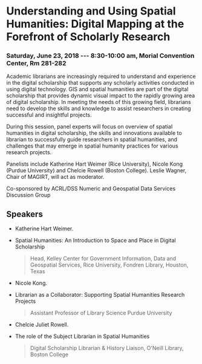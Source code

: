 # Understanding and Using Spatial Humanities: Digital Mapping at the Forefront of Scholarly Research

### Saturday, June 23, 2018 --- 8:30-10:00 am, Morial Convention Center, Rm 281-282

Academic librarians are increasingly required to understand and experience in the digital scholarship that supports any scholarly activities conducted in using digital technology. GIS and spatial humanities are part of the digital scholarship that provides dynamic visual impact to the rapidly growing area of digital scholarship.  In meeting the needs of this growing field, librarians need to develop the skills and knowledge to assist researchers in creating successful and insightful projects.  

During this session, panel experts will focus on overview of spatial humanities in digital scholarship, the skills and innovations available to librarian to successfully guide researchers in spatial humanities, and challenges that may emerge in spatial humanity practices for various research projects. 

Panelists include Katherine Hart Weimer (Rice University), Nicole Kong (Purdue University) and Chelcie Rowell (Boston College).  Leslie Wagner, Chair of MAGIRT, will act as moderator.  

Co-sponsored by ACRL/DSS Numeric and Geospatial Data Services Discussion Group


## Speakers

* Katherine Hart Weimer. 
* Spatial Humanities: An Introduction to Space and Place in Digital Scholarship
    >Head, Kelley Center for Government Information,
    >Data and Geospatial Services,
    >Rice University, Fondren Library,
    >Houston, Texas
 
 

* Nicole Kong.  
* Librarian as a Collaborator: Supporting Spatial Humanities Research Projects
    >Assistant Professor of Library Science
    >Purdue University
    

* Chelcie Juliet Rowell. 
* The role of the Subject Librarian in Spatial Humanities
    >Digital Scholarship Librarian & History Liaison, 
    >O'Neill Library, Boston College


